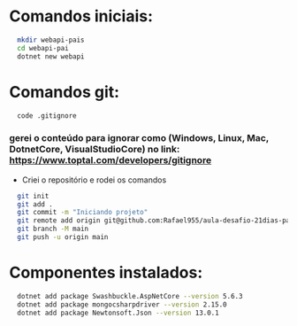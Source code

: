 # Comandos iniciais:
``` bash
  mkdir webapi-pais
  cd webapi-pai
  dotnet new webapi
```

# Comandos git:
``` bash
  code .gitignore 
```
### gerei o conteúdo para ignorar como (Windows, Linux, Mac, DotnetCore, VisualStudioCore) no link: https://www.toptal.com/developers/gitignore
- Criei o repositório e rodei os comandos

``` bash
  git init
  git add .
  git commit -m "Iniciando projeto"
  git remote add origin git@github.com:Rafael955/aula-desafio-21dias-pais.git
  git branch -M main
  git push -u origin main
```

# Componentes instalados:
``` bash
  dotnet add package Swashbuckle.AspNetCore --version 5.6.3
  dotnet add package mongocsharpdriver --version 2.15.0
  dotnet add package Newtonsoft.Json --version 13.0.1
```